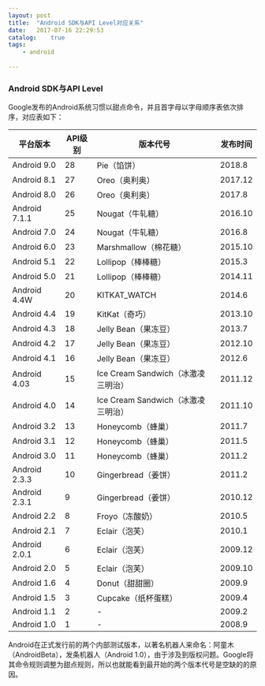 ```yaml
---
layout: post
title:  "Android SDK与API Level对应关系"
date:   2017-07-16 22:29:53
catalog:    true
tags:
    - android
    
---
```


### Android SDK与API Level

Google发布的Android系统习惯以甜点命令，并且首字母以字母顺序表依次排序，对应表如下：

|平台版本|API级别|版本代号|发布时间|
|---|---|---|---|
|Android 9.0|28|Pie（馅饼）|2018.8|
|Android 8.1|27|Oreo（奥利奥）|2017.12|
|Android 8.0|26|Oreo（奥利奥）|2017.8|
|Android 7.1.1|25|Nougat（牛轧糖）|2016.10|
|Android 7.0|24|Nougat（牛轧糖）|2016.8|
|Android 6.0|23|Marshmallow（棉花糖）|2015.10|
|Android 5.1|22|Lollipop（棒棒糖）|2015.3|
|Android 5.0|21|Lollipop（棒棒糖）|2014.11|
|Android 4.4W|20|KITKAT_WATCH|2014.6|
|Android 4.4|19|KitKat（奇巧）|2013.10|
|Android 4.3|18|Jelly Bean（果冻豆）|2013.7|
|Android 4.2|17|Jelly Bean（果冻豆）|2012.10|
|Android 4.1|16|Jelly Bean（果冻豆）|2012.6|
|Android 4.03|15|Ice Cream Sandwich（冰激凌三明治）|2011.12|
|Android 4.0|14|Ice Cream Sandwich（冰激凌三明治）|2011.10|
|Android 3.2|13|Honeycomb（蜂巢）|2011.7|
|Android 3.1|12|Honeycomb（蜂巢）|2011.5|
|Android 3.0|11|Honeycomb（蜂巢）|2011.2|
|Android 2.3.3|10|Gingerbread（姜饼）|2011.2|
|Android 2.3.1|9|Gingerbread（姜饼）|2010.12|
|Android 2.2|8|Froyo（冻酸奶）|2010.5|
|Android 2.1|7|Eclair（泡芙）|2010.1|
|Android 2.0.1|6|Eclair（泡芙）|2009.12|
|Android 2.0|5|Eclair（泡芙）|2009.10|
|Android 1.6|4|Donut（甜甜圈）|2009.9|
|Android 1.5|3|Cupcake（纸杯蛋糕）|2009.4|
|Android 1.1|2|-|2009.2|
|Android 1.0|1|-|2008.9|

Android在正式发行前的两个内部测试版本，以著名机器人来命名：阿童木（AndroidBeta），发条机器人（Android 1.0），由于涉及到版权问题。Google将其命令规则调整为甜点规则，所以也就能看到最开始的两个版本代号是空缺的的原因。
